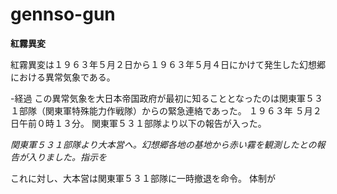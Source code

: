 # gennso-gun

**紅霧異変**

紅霧異変は１９６３年５月２日から１９６３年５月４日にかけて発生した幻想郷における異常気象である。



 -経過
この異常気象を大日本帝国政府が最初に知ることとなったのは関東軍５３１部隊（関東軍特殊能力作戦隊）からの緊急連絡であった。
１９６３年 ５月２日午前０時１３分。
関東軍５３１部隊より以下の報告が入った。

*関東軍５３１部隊より大本営へ。幻想郷各地の基地から赤い霧を観測したとの報告が入りました。指示を*

これに対し、大本営は関東軍５３１部隊に一時撤退を命令。
体制が


